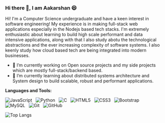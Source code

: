 ### Hi there 👋, I am Aakarshan 😄

Hi! I'm a Computer Science undergraduate and have a keen interest in software engineering! My experience is in making full-stack web applications especially in the Nodejs based tech stacks. I'm extremely enthusiastic about learning to build high scale performant and data intensive applications, along with that I also study abotu the technological abstractions and the ever increasing complexity of software systems. I also keenly study how cloud based tech are being integrated into modern businesses. 


- 🔭 I’m currently working on Open source projects and my side projects which are mostly full-stack/backend based.
- 🌱 I’m currently learning about distributed systems architecture and System design to build scalable, robust and performant applications.
 


**Languages and Tools:** 

![JavaScript](https://img.shields.io/badge/-JavaScript-black?logo=javascript&style=social)&nbsp;&nbsp;
![Python](https://img.shields.io/badge/-Python-black?logo=Python&style=social)&nbsp;&nbsp;
![C](https://img.shields.io/badge/-C-black?logo=c&style=social)&nbsp;&nbsp;
![HTML5](https://img.shields.io/badge/-HTML5-black?logo=html5&style=social)&nbsp;&nbsp;
![CSS3](https://img.shields.io/badge/-CSS3-black?logo=css3&style=social)&nbsp;&nbsp;
![Bootstrap](https://img.shields.io/badge/-Bootstrap-black?logo=bootstrap&style=social)&nbsp;&nbsp;
![MySQL](https://img.shields.io/badge/-MySQL-black?logo=mysql&style=social)&nbsp;&nbsp;
![Git](https://img.shields.io/badge/-Git-black?logo=git&style=social)&nbsp;&nbsp;
![GitHub](https://img.shields.io/badge/-GitHub-black?logo=github&style=social)&nbsp;&nbsp;

![Top Langs](https://github-readme-stats.vercel.app/api/top-langs/?username=Aakarshan-369&hide=TeX&layout=compact)

